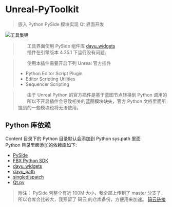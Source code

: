 # Unreal-PyToolkit

> 嵌入 Python PySide 模块实现 Qt 界面开发    

![工具集锦](//cdn.jsdelivr.net/gh/FXTD-ODYSSEY/CG_wiki@gh-pages/unreal/PyToolkit/_img/01.png)

> &emsp;&emsp;工具界面使用 PySide 组件库 [dayu_widgets](https://github.com/phenom-films/dayu_widgets)     
> &emsp;&emsp;插件在引擎版本 4.25.1 下运行没有问题。        

> &emsp;&emsp;使用本插件需要开启下列 Unreal 官方插件    
> + Python Editor Script Plugin     
> + Editor Scripting Utilities    
> + Sequencer Scripting    

> &emsp;&emsp;由于 Unreal Python 的官方插件是基于蓝图节点转换到 Python 调用的    
> &emsp;&emsp;所以不开启插件会导致相关的蓝图模块缺失，官方 Python 文档里面所提到的一些模块也将无法使用。    

## Python 库依赖

Content 目录下的 Python 目录默认会添加到 Python sys.path 里面   
Python 目录里面添加的依赖库如下:    
+ [PySide](https://pypi.org/project/PySide/) 
+ [FBX Python SDK](https://www.autodesk.com/developer-network/platform-technologies/fbx-sdk-2020-1)
+ [dayu_widgets](https://github.com/phenom-films/dayu_widgets)
+ [dayu_path](https://github.com/phenom-films/dayu_path)
+ [singledispatch](https://pypi.org/project/singledispatch/)
+ [Qt.py](https://github.com/mottosso/Qt.py)

> 附注： PySide 包整个有近 100M 大小，我全部上传到了 master 分支了，所以仓库会比较大，我预留了 码云 的仓库备份，方便用来加速。 [码云链接](https://gitee.com/ZSD_tim/Unreal-PyToolkit)    

